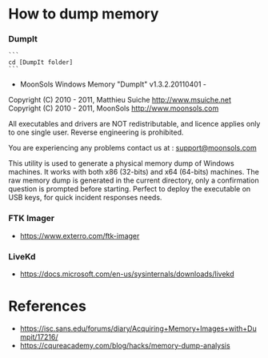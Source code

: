 # How to dump memory

### DumpIt

```` 
```
cd [DumpIt folder]
```
````

- MoonSols Windows Memory "DumpIt" v1.3.2.20110401 -  

Copyright (C) 2010 - 2011, Matthieu Suiche <http://www.msuiche.net>
Copyright (C) 2010 - 2011, MoonSols <http://www.moonsols.com>

All executables and drivers are NOT redistributable, and licence applies only to one single
user. Reverse engineering is prohibited.

You are experiencing any problems contact us at : support@moonsols.com

This utility is used to generate a physical memory dump of Windows machines. It works with both x86 (32-bits) and x64 (64-bits) machines.
The raw memory dump is generated in the current directory, only a confirmation question is prompted before starting.
Perfect to deploy the executable on USB keys, for quick incident responses needs.

### FTK Imager

- https://www.exterro.com/ftk-imager

### LiveKd

- https://docs.microsoft.com/en-us/sysinternals/downloads/livekd


# References

- https://isc.sans.edu/forums/diary/Acquiring+Memory+Images+with+Dumpit/17216/
- https://cqureacademy.com/blog/hacks/memory-dump-analysis
